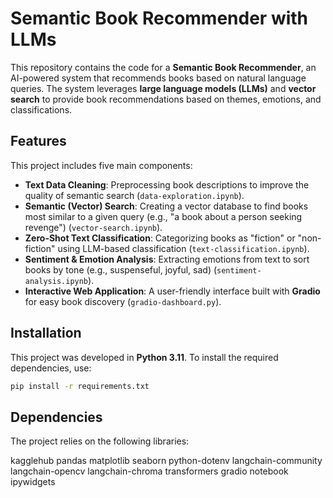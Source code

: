 # Semantic Book Recommender with LLMs  

This repository contains the code for a **Semantic Book Recommender**, an AI-powered system that recommends books based on natural language queries. The system leverages **large language models (LLMs)** and **vector search** to provide book recommendations based on themes, emotions, and classifications.  

## Features  

This project includes five main components:  

- **Text Data Cleaning**: Preprocessing book descriptions to improve the quality of semantic search (`data-exploration.ipynb`).  
- **Semantic (Vector) Search**: Creating a vector database to find books most similar to a given query (e.g., "a book about a person seeking revenge") (`vector-search.ipynb`).  
- **Zero-Shot Text Classification**: Categorizing books as "fiction" or "non-fiction" using LLM-based classification (`text-classification.ipynb`).  
- **Sentiment & Emotion Analysis**: Extracting emotions from text to sort books by tone (e.g., suspenseful, joyful, sad) (`sentiment-analysis.ipynb`).  
- **Interactive Web Application**: A user-friendly interface built with **Gradio** for easy book discovery (`gradio-dashboard.py`).  

## Installation  

This project was developed in **Python 3.11**. To install the required dependencies, use:  

```bash
pip install -r requirements.txt
```

## Dependencies

The project relies on the following libraries:

kagglehub
pandas
matplotlib
seaborn
python-dotenv
langchain-community
langchain-opencv
langchain-chroma
transformers
gradio
notebook
ipywidgets
